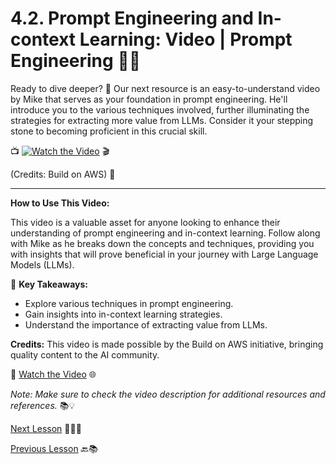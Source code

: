 # 4.2. **Prompt Engineering and In-context Learning: Video | Prompt Engineering** 🚀🎥

Ready to dive deeper? 🌊 Our next resource is an easy-to-understand video by Mike that serves as your foundation in prompt engineering. He'll introduce you to the various techniques involved, further illuminating the strategies for extracting more value from LLMs. Consider it your stepping stone to becoming proficient in this crucial skill.

📺 [![Watch the Video](https://img.youtube.com/vi/RIOqmpK5l3k/0.jpg)](https://youtu.be/RIOqmpK5l3k) 🎬


(Credits: Build on AWS) 🎉

---

**How to Use This Video:**

This video is a valuable asset for anyone looking to enhance their understanding of prompt engineering and in-context learning. Follow along with Mike as he breaks down the concepts and techniques, providing you with insights that will prove beneficial in your journey with Large Language Models (LLMs).

🚀 **Key Takeaways:**
- Explore various techniques in prompt engineering.
- Gain insights into in-context learning strategies.
- Understand the importance of extracting value from LLMs.

**Credits:** This video is made possible by the Build on AWS initiative, bringing quality content to the AI community.

🎥 [Watch the Video](https://youtu.be/RIOqmpK5l3k) 🌐

*Note: Make sure to check the video description for additional resources and references.* 📚💡


[Next Lesson](../Level-4/Prompt-Engineering-Part-3.md) 📖👣🔜

[Previous Lesson](../Level-4/Prompt-Engineering-Part-1.md) 🔙📚
